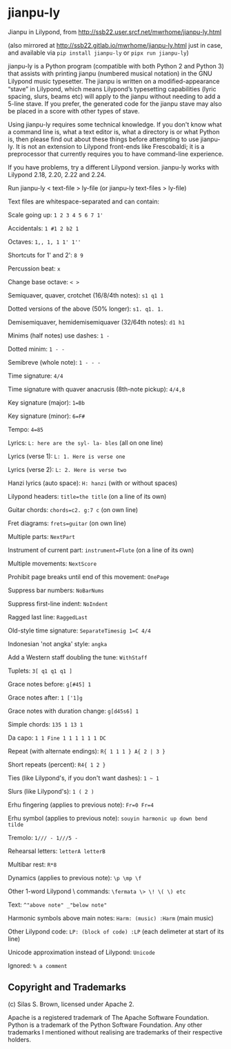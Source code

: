 # jianpu-ly

Jianpu in Lilypond, from http://ssb22.user.srcf.net/mwrhome/jianpu-ly.html

(also mirrored at http://ssb22.gitlab.io/mwrhome/jianpu-ly.html just in case, and available via `pip install jianpu-ly` or `pipx run jianpu-ly`)

jianpu-ly is a Python program (compatible with both Python 2 and Python 3) that assists with printing jianpu (numbered musical notation) in the GNU Lilypond music typesetter. The jianpu is written on a modiﬁed-appearance “stave” in Lilypond, which means Lilypond’s typesetting capabilities (lyric spacing, slurs, beams etc) will apply to the jianpu without needing to add a 5-line stave. If you prefer, the generated code for the jianpu stave may also be placed in a score with other types of stave.

Using jianpu-ly requires some technical knowledge.  If you don't know what a command line is, what a text editor is, what a directory is or what Python is, then please find out about these things before attempting to use jianpu-ly.  It is not an extension to Lilypond front-ends like Frescobaldi; it is a preprocessor that currently requires you to have command-line experience.

If you have problems, try a different Lilypond version.
jianpu-ly works with Lilypond 2.18, 2.20, 2.22 and 2.24.

Run jianpu-ly < text-file > ly-file (or jianpu-ly text-files > ly-file)

Text files are whitespace-separated and can contain:

Scale going up: `1 2 3 4 5 6 7 1'`

Accidentals: `1 #1 2 b2 1`

Octaves: `1,, 1, 1 1' 1''`

Shortcuts for 1' and 2': `8 9`

Percussion beat: `x`

Change base octave: `< >`

Semiquaver, quaver, crotchet (16/8/4th notes): `s1 q1 1`

Dotted versions of the above (50% longer): `s1. q1. 1.`

Demisemiquaver, hemidemisemiquaver (32/64th notes): `d1 h1`

Minims (half notes) use dashes: `1 -`

Dotted minim: `1 - -`

Semibreve (whole note): `1 - - -`

Time signature: `4/4`

Time signature with quaver anacrusis (8th-note pickup): `4/4,8`

Key signature (major): `1=Bb`

Key signature (minor): `6=F#`

Tempo: `4=85`

Lyrics: `L: here are the syl- la- bles` (all on one line)

Lyrics (verse 1): `L: 1. Here is verse one`

Lyrics (verse 2): `L: 2. Here is verse two`

Hanzi lyrics (auto space): `H: hanzi` (with or without spaces)

Lilypond headers: `title=the title` (on a line of its own)

Guitar chords: `chords=c2. g:7 c` (on own line)

Fret diagrams: `frets=guitar` (on own line)

Multiple parts: `NextPart`

Instrument of current part: `instrument=Flute` (on a line of its own)

Multiple movements: `NextScore`

Prohibit page breaks until end of this movement: `OnePage`

Suppress bar numbers: `NoBarNums`

Suppress first-line indent: `NoIndent`

Ragged last line: `RaggedLast`

Old-style time signature: `SeparateTimesig 1=C 4/4`

Indonesian 'not angka' style: `angka`

Add a Western staff doubling the tune: `WithStaff`

Tuplets: `3[ q1 q1 q1 ]`

Grace notes before: `g[#45] 1`

Grace notes after: `1 ['1]g`

Grace notes with duration change: `g[d45s6] 1`

Simple chords: `135 1 13 1`

Da capo: `1 1 Fine 1 1 1 1 1 1 DC`

Repeat (with alternate endings): `R{ 1 1 1 } A{ 2 | 3 }`

Short repeats (percent): `R4{ 1 2 }`

Ties (like Lilypond's, if you don't want dashes): `1 ~ 1`

Slurs (like Lilypond's): `1 ( 2 )`

Erhu fingering (applies to previous note): `Fr=0 Fr=4`

Erhu symbol (applies to previous note): `souyin harmonic up down bend tilde`

Tremolo: `1/// - 1///5 -`

Rehearsal letters: `letterA letterB`

Multibar rest: `R*8`

Dynamics (applies to previous note): `\p \mp \f`

Other 1-word Lilypond \ commands: `\fermata \> \! \( \) etc`

Text: `^"above note" _"below note"`

Harmonic symbols above main notes: `Harm: (music) :Harm` (main music)

Other Lilypond code: `LP: (block of code) :LP` (each delimeter at start of its line)

Unicode approximation instead of Lilypond: `Unicode`

Ignored: `% a comment`


Copyright and Trademarks
------------------------

(c) Silas S. Brown, licensed under Apache 2.

Apache is a registered trademark of The Apache Software Foundation.
Python is a trademark of the Python Software Foundation.
Any other trademarks I mentioned without realising are trademarks of their respective holders.
